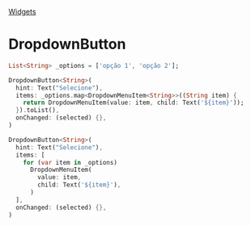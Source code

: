 [Widgets](https://github.com/leofds/flutter-class/blob/master/flutter/widgets/README.md)

# DropdownButton

```dart
List<String> _options = ['opção 1', 'opção 2'];

DropdownButton<String>(
  hint: Text("Selecione"),
  items: _options.map<DropdownMenuItem<String>>((String item) {
    return DropdownMenuItem(value: item, child: Text('${item}'));
  }).toList(),
  onChanged: (selected) {},
)
```

```dart
DropdownButton<String>(
  hint: Text("Selecione"),
  items: [
    for (var item in _options)
      DropdownMenuItem(
        value: item,
        child: Text('${item}'),
      )
  ],
  onChanged: (selected) {},
)
```
